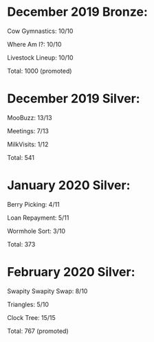 # December 2019 Bronze:
Cow Gymnastics: 10/10

Where Am I?: 10/10

Livestock Lineup: 10/10

Total: 1000 (promoted)

# December 2019 Silver:
MooBuzz: 13/13

Meetings: 7/13

MilkVisits: 1/12

Total: 541

# January 2020 Silver:
Berry Picking: 4/11

Loan Repayment: 5/11

Wormhole Sort: 3/10

Total: 373

# February 2020 Silver:
Swapity Swapity Swap: 8/10

Triangles: 5/10

Clock Tree: 15/15

Total: 767 (promoted)
